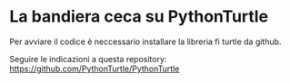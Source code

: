 La bandiera ceca su PythonTurtle
================================

Per avviare il codice è neccessario installare la libreria fi turtle da github.


Seguire le indicazioni a questa repository: https://github.com/PythonTurtle/PythonTurtle
